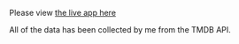 Please view [the live app here](https://zimmernumber.streamlit.app/)

All of the data has been collected by me from the TMDB API.
